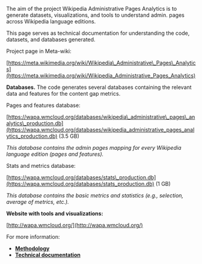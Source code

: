 The aim of the project Wikipedia Administrative Pages Analytics is to generate datasets, visualizations, and tools to understand admin. pages across Wikipedia language editions.

This page serves as technical documentation for understanding the code, datasets, and databases generated.

Project page in Meta-wiki:

[https://meta.wikimedia.org/wiki/Wikipedia\_Administrative\_Pages\_Analytics](https://meta.wikimedia.org/wiki/Wikipedia_Administrative_Pages_Analytics)

**Databases.** The code generates several databases containing the relevant data and features for the content gap metrics.

Pages and features database:

[https://wapa.wmcloud.org/databases/wikipedia\_administrative\_pages\_analytics\_production.db](https://wapa.wmcloud.org/databases/wikipedia_administrative_pages_analytics_production.db) (3.5 GB)

_This database contains the admin pages mapping for every Wikipedia language edition (pages and features)._

Stats and metrics database:

[https://wapa.wmcloud.org/databases/stats\_production.db](https://wapa.wmcloud.org/databases/stats_production.db) (1 GB)

_This database contains the basic metrics and statistics (e.g., selection, average of metrics, etc.)._

**Website with tools and visualizations:**

[http://wapa.wmcloud.org/](http://wapa.wmcloud.org/)

For more information:

- [**Methodology**](https://meta.wikimedia.org/wiki/Wikipedia_Administrative_Pages_Analytics/Methodology)
- [**Technical documentation**](https://meta.wikimedia.org/wiki/Wikipedia_Administrative_Pages_Analytics/Technical_Documentation)

